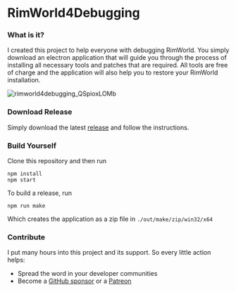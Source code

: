 # RimWorld4Debugging

### What is it?
I created this project to help everyone with debugging RimWorld. You simply download an electron application that will guide you through the process of installing all necessary tools and patches that are required. All tools are free of charge and the application will also help you to restore your RimWorld installation.

![rimworld4debugging_QSpioxLOMb](https://user-images.githubusercontent.com/853584/195094519-0e6765b5-0324-4502-a133-8e0752cdb65f.png)

### Download Release
Simply download the latest [release](https://github.com/pardeike/RimWorld4Debugging/releases/download/v1.0.2/rimworld4debugging-win32-x64-1.0.2.zip) and follow the instructions.

### Build Yourself
Clone this repository and then run
```
npm install
npm start
```
To build a release, run
```
npm run make
```
Which creates the application as a zip file in `./out/make/zip/win32/x64`

### Contribute
I put many hours into this project and its support. So every little action helps:

- Spread the word in your developer communities
- Become a [GitHub sponsor](https://github.com/sponsors/pardeike) or a [Patreon](https://www.patreon.com/pardeike)
